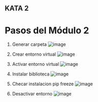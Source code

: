 ## KATA 2
# Pasos del Módulo 2 


1. Generar carpeta 
![image](https://user-images.githubusercontent.com/99231889/154200524-56d6369b-b786-40ac-8c39-20d222ddb2ee.png)

2. Crear entorno virtual
![image](https://user-images.githubusercontent.com/99231889/154200556-31e38f64-64c9-4c61-b5a4-b14dbab4a89f.png)

3. Activar entorno virtual 
![image](https://user-images.githubusercontent.com/99231889/154200583-731e29dc-f946-4b68-afb8-07c7e4e021bc.png)

4. Instalar biblioteca
![image](https://user-images.githubusercontent.com/99231889/154200615-0f0e71f0-defd-4784-a78d-2b844d9a15e6.png)

5. Checar instalacion pip freeze
![image](https://user-images.githubusercontent.com/99231889/154200643-b058ad4b-d9dd-49ea-9ee9-e0b959be54d9.png)

6. Desactivar entorno 
![image](https://user-images.githubusercontent.com/99231889/154200655-1b0daa5d-e6f6-4acf-8abd-ebc6dc259879.png)

